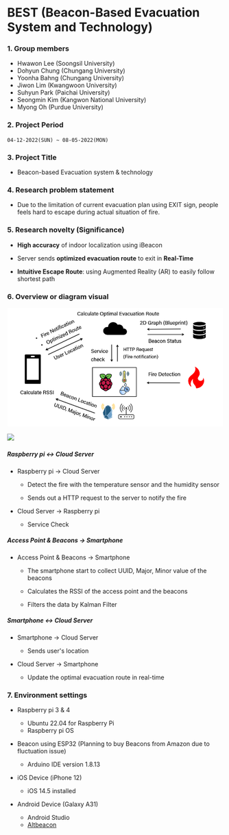 # BEST (Beacon-Based Evacuation System and Technology)

### 1. Group members
- Hwawon Lee (Soongsil University)
- Dohyun Chung (Chungang University)
- Yoonha Bahng (Chungang University)
- Jiwon Lim (Kwangwoon University)
- Suhyun Park (Paichai University)
- Seongmin Kim (Kangwon National University)
- Myong Oh (Purdue University)


### 2. Project Period

    04-12-2022(SUN) ~ 08-05-2022(MON)


### 3. Project Title 
- Beacon-based Evacuation system & technology


### 4. Research problem statement
- Due to the limitation of current evacuation plan using EXIT sign, people feels hard to escape during actual situation of fire.


### 5. Research novelty (Significance)
- **High accuracy** of indoor localization using iBeacon

- Server sends **optimized evacuation route** to exit in **Real-Time**

- **Intuitive Escape Route**: using Augmented Reality (AR) to easily follow shortest path


### 6. Overview or diagram visual

 <p align="center">
   <img src="https://github.com/BeaconAR/BEST/blob/main/image/Overview.png" alt="Image Error"/>
</p>

![](./image/Overview.png)
##### Raspberry pi ↔ Cloud Server
- Raspberry pi → Cloud Server
  - Detect the fire with the temperature sensor and the humidity sensor

  - Sends out a HTTP request to the server to notify the fire

- Cloud Server → Raspberry pi
  - Service Check


##### Access Point & Beacons → Smartphone
- Access Point & Beacons → Smartphone
  - The smartphone start to collect UUID, Major, Minor value of the beacons

  - Calculates the RSSI of the access point and the beacons

  - Filters the data by Kalman Filter

##### Smartphone ↔ Cloud Server
- Smartphone → Cloud Server
  - Sends user's location

- Cloud Server → Smartphone
  - Update the optimal evacuation route in real-time


### 7. Environment settings
- Raspberry pi 3 & 4
  - Ubuntu 22.04 for Raspberry Pi
  - Raspberry pi OS

- Beacon using ESP32 (Planning to buy Beacons from Amazon due to fluctuation issue)
  - Arduino IDE version 1.8.13

- iOS Device (iPhone 12)
  - iOS 14.5 installed

- Android Device (Galaxy A31)
  - Android Studio
  - [Altbeacon](https://altbeacon.github.io/android-beacon-library/)



